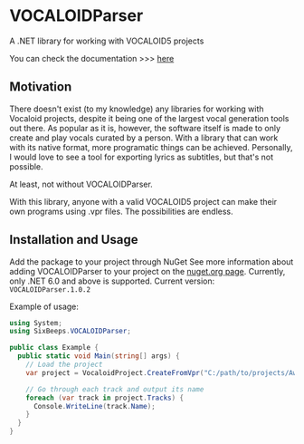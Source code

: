 # VOCALOIDParser
A .NET library for working with VOCALOID5 projects

You can check the documentation >>> [here](https://sixbeeps.github.io/VOCALOIDParser/d3/dcc/md__r_e_a_d_m_e.html)

## Motivation

There doesn't exist (to my knowledge) any libraries for working with Vocaloid projects, despite it being one of the largest vocal generation tools out there. As popular as it is, however, the software itself is made to only create and play vocals curated by a person. With a library that can work with its native format, more programatic things can be achieved. Personally, I would love to see a tool for exporting lyrics as subtitles, but that's not possible.

At least, not without VOCALOIDParser.

With this library, anyone with a valid VOCALOID5 project can make their own programs using .vpr files. The possibilities are endless.

## Installation and Usage
Add the package to your project through NuGet See more information about adding VOCALOIDParser to your project on the [nuget.org page](https://www.nuget.org/packages/VOCALOIDParser/1.0.2). Currently, only .NET 6.0 and above is supported.
Current version: `VOCALOIDParser.1.0.2`

Example of usage:
```csharp
using System;
using SixBeeps.VOCALOIDParser;

public class Example {
  public static void Main(string[] args) {
    // Load the project
    var project = VocaloidProject.CreateFromVpr("C:/path/to/projects/AwesomeSauce.vpr");

    // Go through each track and output its name
    foreach (var track in project.Tracks) {
      Console.WriteLine(track.Name);
    }
  }
}
```
